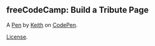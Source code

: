 ## freeCodeCamp: Build a Tribute Page

A [Pen](https://codepen.io/Kulwicki/pen/KQMXoj) by [Keith](https://codepen.io/Kulwicki) on [CodePen](https://codepen.io).

[License](https://codepen.io/Kulwicki/pen/KQMXoj/license).
